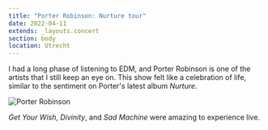 ```yaml
---
title: "Porter Robinson: Nurture tour"
date: 2022-04-11
extends: _layouts.concert
section: body
location: Utrecht
---
```


I had a long phase of listening to EDM, and Porter Robinson is one of the artists that I still keep an eye on. This show
felt like a celebration of life, similar to the sentiment on Porter's latest album _Nurture_.

![Porter Robinson](/assets/images/concerts/porter-robinson.jpg)

_Get Your Wish_, _Divinity_, and _Sad Machine_ were amazing to experience live.
